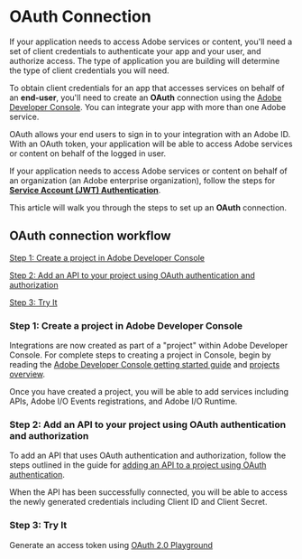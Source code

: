 # OAuth Connection

If your application needs to access Adobe services or content, you'll need a set of client credentials to authenticate your app and your user, and authorize access. The type of application you are building will determine the type of client credentials you will need.

To obtain client credentials for an app that accesses services on behalf of an **end-user**, you'll need to create an **OAuth** connection using the [Adobe Developer Console](https://console.adobe.io/). You can integrate your app with more than one Adobe service.

OAuth allows your end users to sign in to your integration with an Adobe ID. With an OAuth token, your application will be able to access Adobe services or content on behalf of the logged in user.

If your application needs to access Adobe services or content on behalf of an organization (an Adobe enterprise organization), follow the steps for **[Service Account (JWT) Authentication](ServiceAccountIntegration.md)**.

This article will walk you through the steps to set up an **OAuth** connection.

## OAuth connection workflow

[Step 1: Create a project in Adobe Developer Console](#step-1-create-a-project-in-adobe-developer-console)

[Step 2: Add an API to your project using OAuth authentication and authorization](#step-2-add-an-api-to-your-project-using-OAuth-authentication-and-authorization)

[Step 3: Try It](#step-3-try-it)

### Step 1: Create a project in Adobe Developer Console

Integrations are now created as part of a "project" within Adobe Developer Console. For complete steps to creating a project in Console, begin by reading the [Adobe Developer Console getting started guide]() and [projects overview](). 

Once you have created a project, you will be able to add services including APIs, Adobe I/O Events registrations, and Adobe I/O Runtime.

### Step 2: Add an API to your project using OAuth authentication and authorization

To add an API that uses OAuth authentication and authorization, follow the steps outlined in the guide for [adding an API to a project using OAuth authentication]().

When the API has been successfully connected, you will be able to access the newly generated credentials including Client ID and Client Secret.

### Step 3: Try It

Generate an access token using [OAuth 2.0 Playground](../Resources/Tools/OAuthPlayground.md)

